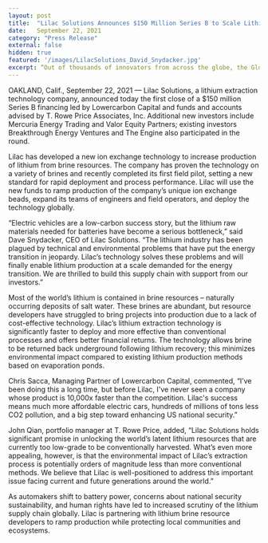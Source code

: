 ```yaml
---
layout: post
title:  "Lilac Solutions Announces $150 Million Series B to Scale Lithium Supply for the Electric Vehicle Era"
date:   September 22, 2021
category: "Press Release"
external: false
hidden: true
featured: '/images/LilacSolutions_David_Snydacker.jpg'
excerpt: “Out of thousands of innovators from across the globe, the Global Cleantech 100 is a selection of the most innovative and promising companies that will take us from climate chaos to transformation. Our annual list contains the private, independent and for-profit companies best positioned to drive sustainability and change.“
---
```


OAKLAND, Calif., September 22, 2021 —  Lilac Solutions, a lithium extraction technology company,   announced   today   the   first   close   of   a   $150 million   Series   B   financing   led   by Lowercarbon   Capital   and   funds and   accounts   advised   by   T.   Rowe   Price   Associates,   Inc. Additional new investors include Mercuria Energy Trading and Valor Equity Partners; existing investors Breakthrough Energy Ventures and The Engine also participated in the round.

Lilac has developed a new ion exchange technology to increase production of lithium from brine resources. The company has proven the technology on a variety of brines and recently completed its first field pilot, setting a new standard for rapid deployment and process performance. Lilac will use the new funds to ramp production of the company’s unique ion exchange beads, expand its teams of engineers and field operators, and deploy the technology globally.

“Electric vehicles are a low-carbon success story, but the lithium raw materials needed for batteries have become a serious bottleneck,” said Dave Snydacker, CEO of Lilac Solutions. “The lithium industry has been plagued by technical and environmental problems that have put the energy transition in jeopardy. Lilac’s technology solves these problems and will finally enable lithium production at a scale demanded for the energy transition. We are thrilled to build this supply chain with support from our investors.”

Most of the world’s lithium is contained in brine resources – naturally occurring deposits of salt water. These brines are abundant, but resource developers have struggled to bring projects into production due to a lack of cost-effective technology. Lilac’s lithium extraction technology is significantly faster to deploy and more effective than conventional processes and offers better financial returns. The technology allows brine to be returned back underground following lithium recovery; this minimizes environmental impact compared to existing lithium production methods based on evaporation ponds.

Chris Sacca, Managing Partner of Lowercarbon Capital, commented, “I’ve been doing this a long time, but before Lilac, I've never seen a company whose product is 10,000x faster than the competition. Lilac's success means much more affordable electric cars, hundreds of millions of tons less CO2 pollution, and a big step toward enhancing US national security.”

John Qian, portfolio manager at T. Rowe Price, added, “Lilac Solutions holds significant promise in unlocking the world’s latent lithium resources that are currently too low-grade to be conventionally harvested. What’s even more appealing, however, is that the environmental impact   of   Lilac’s   extraction   process   is potentially   orders   of   magnitude   less   than   more conventional methods. We believe that Lilac is well-positioned to address this important issue facing current and future generations around the world.”

As automakers shift to battery power, concerns about national security sustainability, and human rights have led to increased scrutiny of the lithium supply chain globally. Lilac is partnering with lithium brine resource developers to ramp production while protecting local communities and ecosystems.
